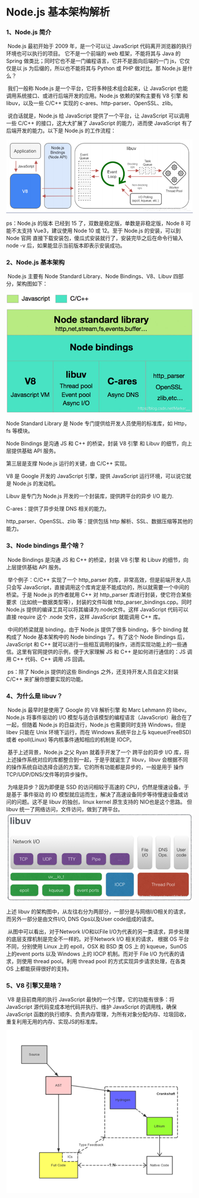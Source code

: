 # Node.js 基本架构解析



### 1、Node.js 简介

​     Node.js 最初开始于 2009 年，是一个可以让 JavaScript 代码离开浏览器的执行环境也可以执行的项目。 它不是一个前端的 web 框架，不能将其与 Java 的 Spring 做类比；同时它也不是一门编程语言，它并不是面向后端的一门 js，它仅仅是以 js 为后缀的，所以也不能将其与 Python 或 PHP 做对比。那 Node.js 是什么？



​     我们一般称 Node.js 是一个平台，它将多种技术组合起来，让 JavaScript 也能调用系统接口、或进行后端开发的应用。Node.js 依赖的架构主要有 V8 引擎 和 libuv，以及一些 C/C++ 实现的 c-ares、http-parser、OpenSSL、zlib。



​     说白话就是，Node.js 给 JavaScript 提供了一个平台，让 JavaScript 可以调用一些 C/C++ 的接口，这大大扩展了 JavaScript 的能力，进而使 JavaScript 有了后端开发的能力。以下是 Node.js 的工作流程：

![](image/l6syiq2dazcac_36af0a89a9a046e8b90f07f3da2d95c1-1707103197678-2.png)

  ps：Node.js 的版本 已经到 15 了，双数是稳定版，单数是非稳定版，Node 8 可能不太支持 Vue3，建议使用 Node 10 或 12。至于 Node.js 的安装，可以到 Node 官网 直接下载安装包，傻瓜式安装就行了，安装完毕之后在命令行输入 node -v 后，如果能显示当前版本即表示安装成功。



### 2、Node.js 基本架构

​     Node.js 主要有 Node Standard Library、Node Bindings、V8、Libuv 四部分，架构图如下：

![](image/l6syiq2dazcac_1ae12c6017134f09ba53516165731d68.png)

Node Standard Library 是 Node 专门提供给开发人员使用的标准库，如 Http，fs 等模块。



Node Bindings 是沟通 JS 和 C++ 的桥梁，封装 V8 引擎 和 Libuv 的细节，向上层提供基础 API 服务。



第三层是支撑 Node.js 运行的关键，由 C/C++ 实现。



V8 是 Google 开发的 JavaScript 引擎，提供 JavaScript 运行环境，可以说它就是 Node.js 的发动机。



Libuv 是专门为 Node.js 开发的一个封装库，提供跨平台的异步 I/O 能力.



C-ares：提供了异步处理 DNS 相关的能力。



http_parser、OpenSSL、zlib 等：提供包括 http 解析、SSL、数据压缩等其他的能力。





### 3、Node bindings 是个啥？

​     Node Bindings 是沟通 JS 和 C++ 的桥梁，封装 V8 引擎 和 Libuv 的细节，向上层提供基础 API 服务。



​     举个例子：C/C++ 实现了一个 http_parser 的库，非常高效，但是前端开发人员只会写 JavaScript，直接调用这个库肯定是不能成功的，所以就需要一个中间的桥梁。于是 Node.js 的作者就用 C++ 对 http_parser 库进行封装，使它符合某些要求（比如统一数据类型等），封装的文件叫做 http_parser_bindings.cpp。同时 Node.js 提供的编译工具可以将其编译为.node文件。这样 JavaScript 代码可以直接 require 这个 .node 文件，这样 JavaScript 就能调用 C++ 库。



​     中间的桥梁就是 binding，由于 Node.js 提供了很多 binding，多个 binding 就构成了 Node 基本架构中的 Node bindings 了。有了这个 Node Bindings 后，JavaScript 和 C++ 就可以进行一些相互调用的操作，进而实现功能上的一些通信。这里有官网提供的示例，便于大家理解 JS 和 C++ 是如何进行通信的：JS 调用 C++ 代码、C++ 调用 JS 回调。



​     ps：除了 Node.js 提供的这些 Bindings 之外，还支持开发人员自定义封装 C/C++ 来扩展你想要实现的功能。





### 4、为什么是 libuv？

​     Node.js 最早时是使用了 Google 的 V8 解析引擎 和 Marc Lehmann 的 libev。Node.js 将事件驱动的 I/O 模型与适合该模型的编程语言（JavaScript）融合在了一起，但随着 Node.js 的日益流行，Node.js 也需要同时支持 Windows，但是 libev 只能在 Unix 环境下运行，而在 Windows 系统平台上与 kqueue(FreeBSD) 或者 epoll(Linux) 等内核事件通知相应的机制是 IOCP。



​     基于上述背景，Node.js 之父 Ryan 就着手开发了一个 跨平台的异步 I/O 库，将上述操作系统对应的库都整合到一起，于是乎就诞生了 libuv，libuv 会根据不同的操作系统自动选择合适的方案，它的所有功能都是异步的，一般是用于 操作TCP/UDP/DNS/文件等的异步操作。



​     为啥是异步？因为即便是 SSD 的访问相较于高速的 CPU，仍然是慢速设备。于是基于 事件驱动 的 IO 模型就应运而生，解决了高速设备同步等待慢速设备或访问的问题。这不是 libuv 的独创，linux kernel 原生支持的 NIO也是这个思路。 但 libuv 统一了网络访问，文件访问，做到了跨平台。![image](image/l6syiq2dazcac_49c3e23848f64944949808a0774a82d0.png)





上述 libuv 的架构图中，从左往右分为两部分，一部分是与网络I/O相关的请求，而另外一部分是由文件I/O, DNS Ops以及User code组成的请求。



​     从图中可以看出，对于Network I/O和以File I/O为代表的另一类请求，异步处理的底层支撑机制是完全不一样的。对于Network I/O 相关的请求， 根据 OS 平台不同，分别使用 Linux 上的 epoll，OSX 和 BSD 类 OS 上 的 kqueue，SunOS 上的event ports 以及 Windows 上的 IOCP 机制。而对于 File I/O 为代表的请求，则使用 thread pool。利用 thread pool 的方式实现异步请求处理，在各类 OS 上都能获得很好的支持。





### 5、V8 引擎又是啥？

​     V8 是目前商用的执行 JavaScript 最快的一个引擎，它的功能有很多：将 JavaScript 源代码变成本地代码并执行、维护 JavaScript 的调用栈，确保 JavaScript 函数的执行顺序、负责内存管理，为所有对象分配内存、垃圾回收，重复利用无用的内存、实现JS的标准库。

![image](image/l6syiq2dazcac_9e3c73f6e2734bd1a6c7acb0f2e13f7c.png)